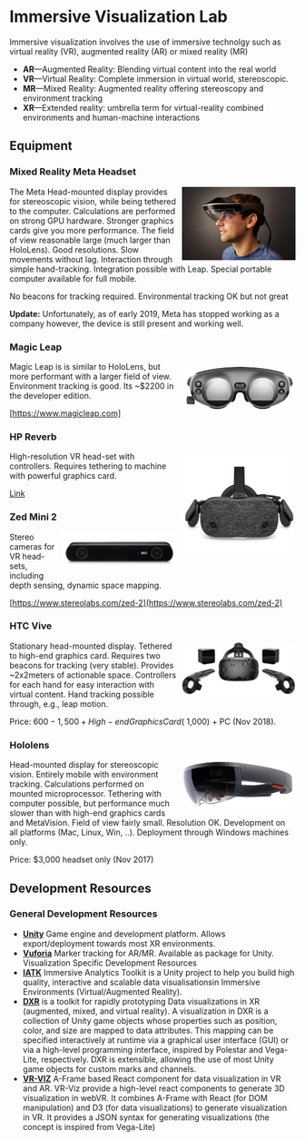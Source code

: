 # Immersive Visualization Lab

Immersive visualization involves the use of immersive technolgy such as virtual reality (VR), augmented reality (AR) or mixed reality (MR) 

* __AR__—Augmented Reality: Blending virtual content into the real world
* __VR__—Virtual Reality: Complete immersion in virtual world, stereoscopic.
* __MR__—Mixed Reality: Augmented reality offering stereoscopy and environment tracking
* __XR__—Extended reality: umbrella term for virtual-reality combined environments and human-machine interactions

## Equipment

### Mixed Reality Meta Headset

<img style="float: right; width: 200px; margin-left: 10px;" src="figures/meta.jpg">
The Meta Head-mounted display provides for stereoscopic vision, while being tethered to the computer. Calculations are performed on strong GPU hardware. Stronger graphics cards give you more performance. The field of view reasonable large (much larger than HoloLens). Good resolutions. Slow movements without lag. Interaction through simple hand-tracking. Integration possible with Leap. Special portable computer available for full mobile.

No beacons for tracking required. Environmental tracking OK but not great

__Update:__ Unfortunately, as of early 2019, Meta has stopped working as a company however, the device is still present and working well.

### Magic Leap 

<img style="float: right; width: 200px; margin-left: 10px;" src="figures/magic-leap.png">
Magic Leap is is similar to HoloLens, but more performant with a larger field of view. Environment tracking is good. Its ~$2200 in the developer edition.

[https://www.magicleap.com]

### HP Reverb

<img style="float: right; width: 200px; margin-left: 10px;" src="figures/hp-reverb.jpg">
High-resolution VR head-set with controllers. Requires tethering to machine with powerful graphics card.

[Link](https://store.hp.com/UKStore/Merch/Offer.aspx?p=b-hp-reverb-vr-headset)

### Zed Mini 2


<img style="float: right; width: 200px; margin-left: 10px;" src="figures/zed-2-front.jpg">
Stereo cameras for VR head-sets, including depth sensing, dynamic space mapping.

[https://www.stereolabs.com/zed-2](https://www.stereolabs.com/zed-2)


### HTC Vive

<img style="float: right; width: 200px; margin-left: 10px;" src="figures/htcvive.png">
Stationary head-mounted display. Tethered to high-end graphics card. Requires two beacons for tracking (very stable). Provides ~2x2meters of actionable space. Controllers for each hand for easy interaction with virtual content. Hand tracking possible through, e.g., leap motion.

Price: $600-1,500 + High-end Graphics Card (~$1,000) + PC (Nov 2018).

### Hololens

<img style="float: right; width: 200px; margin-left: 10px;" src="figures/hololens.png">
Head-mounted display for stereoscopic vision. Entirely mobile with environment tracking. Calculations performed on mounted microprocessor. Tethering with computer possible, but performance much slower than with high-end graphics cards and MetaVision. Field of view fairly small. Resolution OK. Development on all platforms (Mac, Linux, Win, ..). Deployment through Windows machines only.

Price: $3,000 headset only (Nov 2017)


## Development Resources

### General Development Resources
* __[Unity](https://unity.com)__ Game engine and development platform. Allows export/deployment towards most XR environments.
* __[Vuforia](https://developer.vuforia.com/)__ Marker tracking for AR/MR. Available as package for Unity.
Visualization Specific Development Resources
* __[IATK](https://research.monash.edu/en/publications/iatk-an-immersive-analytics-toolkit)__ Immersive Analytics Toolkit is a Unity project to help you build high quality, interactive and scalable data visualisationsin Immersive Environments (Virtual/Augmented Reality).
* __[DXR](https://sites.google.com/view/dxr-vis)__ is a toolkit for rapidly prototyping Data visualizations in XR (augmented, mixed, and virtual reality). A visualization in DXR is a collection of Unity game objects whose properties such as position, color, and size are mapped to data attributes. This mapping can be specified interactively at runtime via a graphical user interface (GUI) or via a high-level programming interface, inspired by Polestar and Vega-Lite, respectively. DXR is extensible, allowing the use of most Unity game objects for custom marks and channels.
* __[VR-VIZ](https://github.com/mustafasaifee42/VR-Viz)__ A-Frame based React component for data visualization in VR and AR. VR-Viz provide a high-level react components to generate 3D visualization in webVR. It combines A-Frame with React (for DOM manipulation) and D3 (for data visualizations) to generate visualization in VR. It provides a JSON syntax for generating visualizations (the concept is inspired from Vega-Lite)

